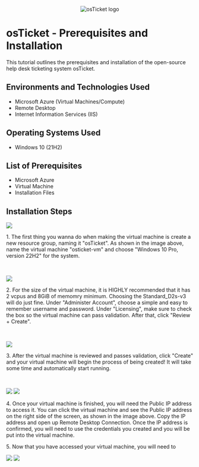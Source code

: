 <p align="center">
<img src="https://i.imgur.com/Clzj7Xs.png" alt="osTicket logo"/>
</p>

<h1>osTicket - Prerequisites and Installation</h1>
This tutorial outlines the prerequisites and installation of the open-source help desk ticketing system osTicket.<br />


<h2>Environments and Technologies Used</h2>

- Microsoft Azure (Virtual Machines/Compute)
- Remote Desktop
- Internet Information Services (IIS)

<h2>Operating Systems Used </h2>

- Windows 10</b> (21H2)

<h2>List of Prerequisites</h2>

- Microsoft Azure
- Virtual Machine
- Installation Files

<h2>Installation Steps</h2>

<p>
<img src="https://github.com/user-attachments/assets/2afb8b71-8e70-4f89-a45d-a66a0fc3a06e"/>
</p>
<p>
1. The first thing you wanna do when making the virtual machine is create a new resource group, naming it "osTicket". As shown in the image above, name the virtual machine "osticket-vm" and choose "Windows 10 Pro, version 22H2" for the system.  
</p>
<br />

<p>
<img src="https://github.com/user-attachments/assets/61f0561f-ebfc-44ad-a94d-7eebc3e49594"/>
</p>
<p>
2. For the size of the virtual machine, it is HIGHLY recommended that it has 2 vcpus and 8GiB of memomry minimum. Choosing the Standard_D2s-v3 will do just fine. Under "Administer Account", choose a simple and easy to remember username and password. Under "Licensing", make sure to check the box so the virtual machine can pass validation. After that, click "Review + Create".
</p>
<br />

<p>
<img src="https://github.com/user-attachments/assets/06d37fc0-6fcf-4346-81d4-4707634ce09b"/>
</p>
<p>
3. After the virtual machine is reviewed and passes validation, click "Create" and your virtual machine will begin the process of being created! It will take some time and automatically start running. 
</p>
<br />

<p>
<img src="https://github.com/user-attachments/assets/ba081390-f1e5-4673-bde3-fd6d54794ba2"/> 
<img src="https://github.com/user-attachments/assets/5bb37c3a-8b45-4c38-95aa-a04a84b44b8f"/>
</p>
<p>
4. Once your virtual machine is finished, you will need the Public IP address to access it. You can click the virtual machine and see the Public IP address on the right side of the screen, as shown in the image above. Copy the IP address and open up Remote Desktop Connection. Once the IP address is confirmed, you will need to use the credentials you created and you will be put into the virtual machine. 
</p>

<p>
5. Now that you have accessed your virtual machine, you will need to   
</p>
<p>
<img src="https://github.com/user-attachments/assets/50f2852d-bec0-44c2-924f-97dc139cc7c6"/>
<img src="https://github.com/user-attachments/assets/0a0926fb-9216-4df4-bd5d-45e1040df43a"/>
</p>
